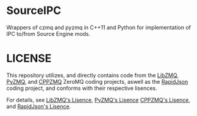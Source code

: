 # SourceIPC
Wrappers of czmq and pyzmq in C++11 and Python for implementation of IPC to/from Source Engine mods.

# LICENSE

This repository utilizes, and directly contains code from the [LibZMQ](https://github.com/zeromq/libzmq), [PyZMQ](https://github.com/zeromq/pyzmq), and [CPPZMQ](https://github.com/zeromq/cppzmq) ZeroMQ coding projects, aswell as the [RapidJson](https://github.com/Tencent/rapidjson/tree/master) coding project, and conforms with their respective lisences.

For details, see [LibZMQ's Lisence](https://github.com/zeromq/libzmq/blob/master/LICENSE), [PyZMQ's Lisence](https://github.com/zeromq/pyzmq/blob/main/LICENSE.md) [CPPZMQ's Lisence](https://github.com/zeromq/cppzmq/blob/master/LICENSE), and [RapidJson's Lisence](https://github.com/Tencent/rapidjson/blob/master/license.txt).
